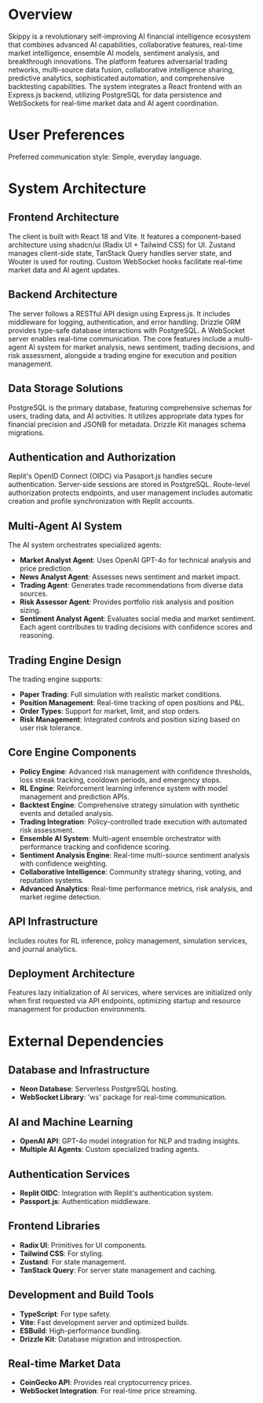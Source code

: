 # Overview
Skippy is a revolutionary self-improving AI financial intelligence ecosystem that combines advanced AI capabilities, collaborative features, real-time market intelligence, ensemble AI models, sentiment analysis, and breakthrough innovations. The platform features adversarial trading networks, multi-source data fusion, collaborative intelligence sharing, predictive analytics, sophisticated automation, and comprehensive backtesting capabilities. The system integrates a React frontend with an Express.js backend, utilizing PostgreSQL for data persistence and WebSockets for real-time market data and AI agent coordination.

# User Preferences
Preferred communication style: Simple, everyday language.

# System Architecture

## Frontend Architecture
The client is built with React 18 and Vite. It features a component-based architecture using shadcn/ui (Radix UI + Tailwind CSS) for UI. Zustand manages client-side state, TanStack Query handles server state, and Wouter is used for routing. Custom WebSocket hooks facilitate real-time market data and AI agent updates.

## Backend Architecture
The server follows a RESTful API design using Express.js. It includes middleware for logging, authentication, and error handling. Drizzle ORM provides type-safe database interactions with PostgreSQL. A WebSocket server enables real-time communication. The core features include a multi-agent AI system for market analysis, news sentiment, trading decisions, and risk assessment, alongside a trading engine for execution and position management.

## Data Storage Solutions
PostgreSQL is the primary database, featuring comprehensive schemas for users, trading data, and AI activities. It utilizes appropriate data types for financial precision and JSONB for metadata. Drizzle Kit manages schema migrations.

## Authentication and Authorization
Replit's OpenID Connect (OIDC) via Passport.js handles secure authentication. Server-side sessions are stored in PostgreSQL. Route-level authorization protects endpoints, and user management includes automatic creation and profile synchronization with Replit accounts.

## Multi-Agent AI System
The AI system orchestrates specialized agents:
- **Market Analyst Agent**: Uses OpenAI GPT-4o for technical analysis and price prediction.
- **News Analyst Agent**: Assesses news sentiment and market impact.
- **Trading Agent**: Generates trade recommendations from diverse data sources.
- **Risk Assessor Agent**: Provides portfolio risk analysis and position sizing.
- **Sentiment Analyst Agent**: Evaluates social media and market sentiment.
Each agent contributes to trading decisions with confidence scores and reasoning.

## Trading Engine Design
The trading engine supports:
- **Paper Trading**: Full simulation with realistic market conditions.
- **Position Management**: Real-time tracking of open positions and P&L.
- **Order Types**: Support for market, limit, and stop orders.
- **Risk Management**: Integrated controls and position sizing based on user risk tolerance.

## Core Engine Components
- **Policy Engine**: Advanced risk management with confidence thresholds, loss streak tracking, cooldown periods, and emergency stops.
- **RL Engine**: Reinforcement learning inference system with model management and prediction APIs.
- **Backtest Engine**: Comprehensive strategy simulation with synthetic events and detailed analysis.
- **Trading Integration**: Policy-controlled trade execution with automated risk assessment.
- **Ensemble AI System**: Multi-agent ensemble orchestrator with performance tracking and confidence scoring.
- **Sentiment Analysis Engine**: Real-time multi-source sentiment analysis with confidence weighting.
- **Collaborative Intelligence**: Community strategy sharing, voting, and reputation systems.
- **Advanced Analytics**: Real-time performance metrics, risk analysis, and market regime detection.

## API Infrastructure
Includes routes for RL inference, policy management, simulation services, and journal analytics.

## Deployment Architecture
Features lazy initialization of AI services, where services are initialized only when first requested via API endpoints, optimizing startup and resource management for production environments.

# External Dependencies

## Database and Infrastructure
- **Neon Database**: Serverless PostgreSQL hosting.
- **WebSocket Library**: 'ws' package for real-time communication.

## AI and Machine Learning
- **OpenAI API**: GPT-4o model integration for NLP and trading insights.
- **Multiple AI Agents**: Custom specialized trading agents.

## Authentication Services
- **Replit OIDC**: Integration with Replit's authentication system.
- **Passport.js**: Authentication middleware.

## Frontend Libraries
- **Radix UI**: Primitives for UI components.
- **Tailwind CSS**: For styling.
- **Zustand**: For state management.
- **TanStack Query**: For server state management and caching.

## Development and Build Tools
- **TypeScript**: For type safety.
- **Vite**: Fast development server and optimized builds.
- **ESBuild**: High-performance bundling.
- **Drizzle Kit**: Database migration and introspection.

## Real-time Market Data
- **CoinGecko API**: Provides real cryptocurrency prices.
- **WebSocket Integration**: For real-time price streaming.